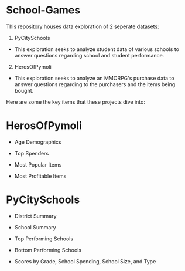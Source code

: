 # School-Games
This repository houses data exploration of 2 seperate datasets:

1. PyCitySchools
* This exploration seeks to analyze student data of various schools to answer questions regarding school and student performance.

2. HerosOfPymoli
*  This exploration seeks to analyze an MMORPG's purchase data to answer questions regarding to the purchasers and the items being bought.

Here are some the key items that these projects dive into:

# HerosOfPymoli
* Age Demographics

* Top Spenders

* Most Popular Items

* Most Profitable Items


# PyCitySchools
* District Summary

* School Summary

* Top Performing Schools

* Bottom Performing Schools

* Scores by Grade, School Spending, School Size, and Type